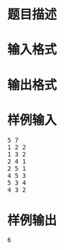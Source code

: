 

# 题目描述



# 输入格式



# 输出格式



# 样例输入


<pre>5 7
1 2 2
1 3 2
2 4 1
2 5 1
4 5 3
5 3 4
4 3 2
</pre>

# 样例输出


<pre>6
</pre>
